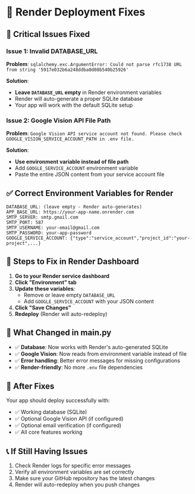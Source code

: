 # 🔧 Render Deployment Fixes

## 🚨 **Critical Issues Fixed**

### **Issue 1: Invalid DATABASE_URL**
**Problem**: `sqlalchemy.exc.ArgumentError: Could not parse rfc1738 URL from string '5917e032b6a248ddba0d08b540b25926'`

**Solution**: 
- **Leave `DATABASE_URL` empty** in Render environment variables
- Render will auto-generate a proper SQLite database
- Your app will work with the default SQLite setup

### **Issue 2: Google Vision API File Path**
**Problem**: `Google Vision API service account not found. Please check GOOGLE_VISION_SERVICE_ACCOUNT_PATH in .env file.`

**Solution**:
- **Use environment variable instead of file path**
- Add `GOOGLE_SERVICE_ACCOUNT` environment variable
- Paste the entire JSON content from your service account file

## ✅ **Correct Environment Variables for Render**

```
DATABASE_URL: (leave empty - Render auto-generates)
APP_BASE_URL: https://your-app-name.onrender.com
SMTP_SERVER: smtp.gmail.com
SMTP_PORT: 587
SMTP_USERNAME: your-email@gmail.com
SMTP_PASSWORD: your-app-password
GOOGLE_SERVICE_ACCOUNT: {"type":"service_account","project_id":"your-project",...}
```

## 🔧 **Steps to Fix in Render Dashboard**

1. **Go to your Render service dashboard**
2. **Click "Environment" tab**
3. **Update these variables**:
   - Remove or leave empty `DATABASE_URL`
   - Add `GOOGLE_SERVICE_ACCOUNT` with your JSON content
4. **Click "Save Changes"**
5. **Redeploy** (Render will auto-redeploy)

## 🎯 **What Changed in main.py**

- ✅ **Database**: Now works with Render's auto-generated SQLite
- ✅ **Google Vision**: Now reads from environment variable instead of file
- ✅ **Error handling**: Better error messages for missing configurations
- ✅ **Render-friendly**: No more `.env` file dependencies

## 🚀 **After Fixes**

Your app should deploy successfully with:
- ✅ Working database (SQLite)
- ✅ Optional Google Vision API (if configured)
- ✅ Optional email verification (if configured)
- ✅ All core features working

## 📞 **If Still Having Issues**

1. Check Render logs for specific error messages
2. Verify all environment variables are set correctly
3. Make sure your GitHub repository has the latest changes
4. Render will auto-redeploy when you push changes
